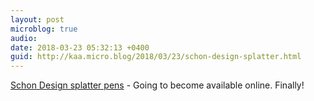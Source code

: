 ```yaml
---
layout: post
microblog: true
audio: 
date: 2018-03-23 05:32:13 +0400
guid: http://kaa.micro.blog/2018/03/23/schon-design-splatter.html
---
```

[Schon Design splatter pens](https://www.instagram.com/p/BgpHm3Fj5lu/) - Going to become available online. Finally!
